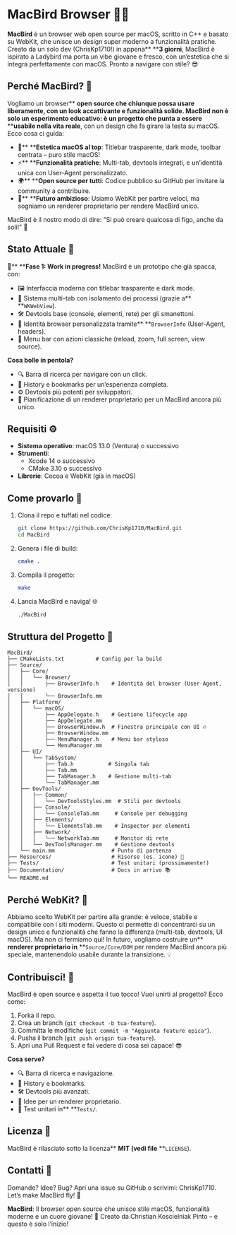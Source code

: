 # MacBird Browser 🦅✨

**MacBird** è un browser web open source per macOS, scritto in C++ e basato su WebKit, che unisce un design super moderno a funzionalità pratiche. Creato da un solo dev (ChrisKp1710!) in appena** ****3 giorni**, MacBird è ispirato a Ladybird ma porta un vibe giovane e fresco, con un’estetica che si integra perfettamente con macOS. Pronto a navigare con stile? 😎

## Perché MacBird? 🚀

Vogliamo un browser** ****open source** che chiunque possa usare liberamente, con un look accattivante e funzionalità solide. MacBird non è solo un esperimento educativo: è un progetto che punta a essere** ****usabile nella vita reale**, con un design che fa girare la testa su macOS. Ecco cosa ci guida:

* 🎨** ****Estetica macOS al top**: Titlebar trasparente, dark mode, toolbar centrata – puro stile macOS!
* ⚡** ****Funzionalità pratiche**: Multi-tab, devtools integrati, e un’identità unica con User-Agent personalizzato.
* 🌍** ****Open source per tutti**: Codice pubblico su GitHub per invitare la community a contribuire.
* 🔮** ****Futuro ambizioso**: Usiamo WebKit per partire veloci, ma sogniamo un renderer proprietario per rendere MacBird unico.

MacBird è il nostro modo di dire: “Si può creare qualcosa di figo, anche da soli!” 💪

## Stato Attuale 🎯

🚧** ****Fase 1: Work in progress!**
MacBird è un prototipo che già spacca, con:

* 🖼️ Interfaccia moderna con titlebar trasparente e dark mode.
* 📑 Sistema multi-tab con isolamento dei processi (grazie a** **`WKWebView`).
* 🛠️ Devtools base (console, elementi, rete) per gli smanettoni.
* 🪪 Identità browser personalizzata tramite** **`BrowserInfo` (User-Agent, headers).
* 🍎 Menu bar con azioni classiche (reload, zoom, full screen, view source).

**Cosa bolle in pentola?**

* 🔍 Barra di ricerca per navigare con un click.
* 📜 History e bookmarks per un’esperienza completa.
* ⚙️ Devtools più potenti per sviluppatori.
* 🚀 Pianificazione di un renderer proprietario per un MacBird ancora più unico.

## Requisiti ⚙️

* **Sistema operativo**: macOS 13.0 (Ventura) o successivo
* **Strumenti**:
  * Xcode 14 o successivo
  * CMake 3.10 o successivo
* **Librerie**: Cocoa e WebKit (già in macOS)

## Come provarlo 🚀

1. Clona il repo e tuffati nel codice:
   ```bash
   git clone https://github.com/ChrisKp1710/MacBird.git
   cd MacBird
   ```
2. Genera i file di build:
   ```bash
   cmake .
   ```
3. Compila il progetto:
   ```bash
   make
   ```
4. Lancia MacBird e naviga! 🌐
   ```bash
   ./MacBird
   ```

## Struttura del Progetto 📂

```
MacBird/
├── CMakeLists.txt          # Config per la build
├── Source/
│   ├── Core/
│   │   └── Browser/
│   │       ├── BrowserInfo.h    # Identità del browser (User-Agent, versione)
│   │       └── BrowserInfo.mm
│   ├── Platform/
│   │   └── macOS/
│   │       ├── AppDelegate.h    # Gestione lifecycle app
│   │       ├── AppDelegate.mm
│   │       ├── BrowserWindow.h  # Finestra principale con UI 🔥
│   │       ├── BrowserWindow.mm
│   │       ├── MenuManager.h    # Menu bar styloso
│   │       └── MenuManager.mm
│   ├── UI/
│   │   └── TabSystem/
│   │       ├── Tab.h           # Singola tab
│   │       ├── Tab.mm
│   │       ├── TabManager.h    # Gestione multi-tab
│   │       └── TabManager.mm
│   ├── DevTools/
│   │   ├── Common/
│   │   │   └── DevToolsStyles.mm  # Stili per devtools
│   │   ├── Console/
│   │   │   └── ConsoleTab.mm     # Console per debugging
│   │   ├── Elements/
│   │   │   └── ElementsTab.mm    # Inspector per elementi
│   │   ├── Network/
│   │   │   └── NetworkTab.mm     # Monitor di rete
│   │   └── DevToolsManager.mm    # Gestione devtools
│   └── main.mm                  # Punto di partenza
├── Resources/                   # Risorse (es. icone) 🎨
├── Tests/                       # Test unitari (prossimamente!)
├── Documentation/               # Docs in arrivo 📚
└── README.md
```

## Perché WebKit? 🤔

Abbiamo scelto WebKit per partire alla grande: è veloce, stabile e compatibile con i siti moderni. Questo ci permette di concentrarci su un design unico e funzionalità che fanno la differenza (multi-tab, devtools, UI macOS). Ma non ci fermiamo qui! In futuro, vogliamo costruire un** ****renderer proprietario** in** **`Source/Core/DOM` per rendere MacBird ancora più speciale, mantenendolo usabile durante la transizione. 💡

## Contribuisci! 🙌

MacBird è open source e aspetta il tuo tocco! Vuoi unirti al progetto? Ecco come:

1. Forka il repo.
2. Crea un branch (`git checkout -b tua-feature`).
3. Committa le modifiche (`git commit -m "Aggiunta feature epica"`).
4. Pusha il branch (`git push origin tua-feature`).
5. Apri una Pull Request e fai vedere di cosa sei capace! 😎

**Cosa serve?**

* 🔍 Barra di ricerca e navigazione.
* 📜 History e bookmarks.
* 🛠️ Devtools più avanzati.
* 🚀 Idee per un renderer proprietario.
* 🧪 Test unitari in** **`Tests/`.

## Licenza 📜

MacBird è rilasciato sotto la licenza** ****MIT** (vedi file** **`LICENSE`).

## Contatti 📩

Domande? Idee? Bug? Apri una issue su GitHub o scrivimi: ChrisKp1710. Let’s make MacBird fly! 🦅

**MacBird**: Il browser open source che unisce stile macOS, funzionalità moderne e un cuore giovane! 🌟 Creato da Christian Koscielniak Pinto – e questo è solo l’inizio!
